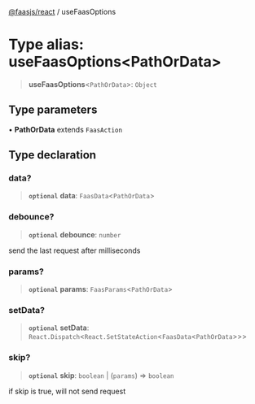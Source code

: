 [@faasjs/react](../README.md) / useFaasOptions

# Type alias: useFaasOptions\<PathOrData\>

> **useFaasOptions**\<`PathOrData`\>: `Object`

## Type parameters

• **PathOrData** extends `FaasAction`

## Type declaration

### data?

> **`optional`** **data**: `FaasData`\<`PathOrData`\>

### debounce?

> **`optional`** **debounce**: `number`

send the last request after milliseconds

### params?

> **`optional`** **params**: `FaasParams`\<`PathOrData`\>

### setData?

> **`optional`** **setData**: `React.Dispatch`\<`React.SetStateAction`\<`FaasData`\<`PathOrData`\>\>\>

### skip?

> **`optional`** **skip**: `boolean` \| (`params`) => `boolean`

if skip is true, will not send request

